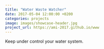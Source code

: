 ```yaml
---
title: "Water Waste Watcher"
date: 2017-05-04 12:00:00 +0200
categories: projects
image: images/showcase-header.jpg
project_url: https://ami-2017.github.io/www
---
```


Keep under control your water system.
